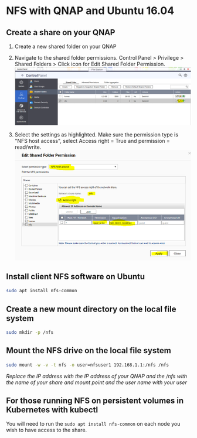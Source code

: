 # NFS with QNAP and Ubuntu 16.04



## Create a share on your QNAP
1. Create a new shared folder on your QNAP

1. Navigate to the shared folder permissions. Control Panel > Privilege > Shared Folders > Click icon for Edit Shared Folder Permission.
![Navigate Shared Folder Permissions](images/navigate_shared_folder_permissions.PNG)


2. Select the settings as highlighted. Make sure the permission type is "NFS host access", select Access right = True and permission = read/write.
![Shared Folder Permission Settings](images/qnap_nfs_share_setup.PNG)

## Install client NFS software on Ubuntu
```bash
sudo apt install nfs-common
```

## Create a new mount directory on the local file system
```bash
sudo mkdir -p /nfs
```

## Mount the NFS drive on the local file system
```bash
sudo mount -w -v -t nfs -o user=nfsuser1 192.168.1.1:/nfs /nfs
```
*Replace the IP address with the IP address of your QNAP and the /nfs with the name of your share and mount point and the user name with your user*

## For those running NFS on persistent volumes in Kubernetes with kubectl

You will need to run the ```sudo apt install nfs-common``` on each node you wish to have access to the share.
